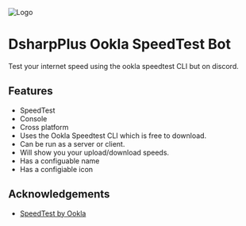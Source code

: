 ![Logo](https://4.bp.blogspot.com/-znZbHVlEd1Q/WGFEU58qX9I/AAAAAAAAAHo/e-gnUZKFwjARnyMqQvUd-lou_M-wRNUYACLcB/s1600/Speedtest_Logo%252C_July_2016.svg%2BSpeedtestnetbyOokla.blogspot.com%2B%25C2%25A9%25E2%2584%2597%25C2%25AE%25E2%2584%25A0%25E2%2584%25A2.png)
# DsharpPlus Ookla SpeedTest Bot

Test your internet speed using the ookla speedtest CLI but on discord.

## Features

- SpeedTest
- Console
- Cross platform
- Uses the Ookla Speedtest CLI which is free to download.
- Can be run as a server or client.
- Will show you your upload/download speeds.
- Has a configuable name
- Has a configiable icon

## Acknowledgements

 - [SpeedTest by Ookla](https://www.speedtest.net/)
